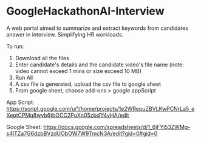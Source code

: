# GoogleHackathonAI-Interview
A web portal aimed to summarize and extract keywords from candidates answer in interview. Simplifying HR workloads.

To run:
1. Download all the files
2. Enter candidate's details and the candidate video's file name (note: video cannot exceed 1 mins or size exceed 10 MB)
3. Run All
4. A csv file is generated, upload the csv file to google sheet
5. From google sheet, choose add-ons > google appScript

App Script: https://script.google.com/u/1/home/projects/1e2WRepuZBVLKwPCNrLa5_eXeptCPMq8wvb6tbOCC2PuXn05zbd1f4vHA/edit

Google Sheet: https://docs.google.com/spreadsheets/d/1_6jFYi53ZWMg-s4ITZa7G6dzbBVzdUObOW7W9TmcN3A/edit?gid=0#gid=0


